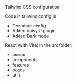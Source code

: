 Tailwind CSS configuration

Code in tailwind.config.js
- Container config
- Added daisyUI plugin
- Added Dark mode

React (with Vite)
In the src folder:
- assets
- components
- features
- pages
- utils


